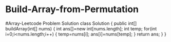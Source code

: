# Build-Array-from-Permutation
#Array-Leetcode Problem Solution
class Solution {
    public int[] buildArray(int[] nums) {
        int ans[]=new int[nums.length];
        int temp;
        for(int i=0;i<nums.length;i++)
        {
             temp=nums[i];
            ans[i]=nums[temp];
        }
        return ans;
    }
}
